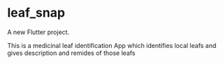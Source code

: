 # leaf_snap

A new Flutter project.

This is a medicinal leaf identification App which identifies local leafs and gives description and remides of those leafs

